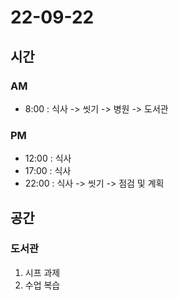 # 22-09-22

## 시간

### AM
- 8:00 : 식사 -> 씻기 -> 병원 -> 도서관

### PM
- 12:00 : 식사
- 17:00 : 식사
- 22:00 : 식사 -> 씻기 -> 점검 및 계획

## 공간

### 도서관
1. 시프 과제
2. 수업 복습